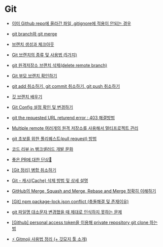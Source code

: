 # Git

- [이미 Github repo에 올라간 파일 .gitignore에 적용이 안되는 경우](./ignore.md)

- [git branch와 git merge](./merge.md)

- [브랜치 생성과 체크아웃](https://mylko72.gitbooks.io/git/content/branch/checkout.html)

- [Git 브랜치의 종류 및 사용법 (5가지)](https://gmlwjd9405.github.io/2018/05/11/types-of-git-branch.html)

- [git 원격저장소 브랜치 삭제(delete remote branch)](https://www.lesstif.com/gitbook/git-delete-remote-branch-20776547.html)

- [Git 부모 브랜치 확인하기](https://cosmosproject.tistory.com/141)

- [git add 취소하기, git commit 취소하기, git push 취소하기](https://gmlwjd9405.github.io/2018/05/25/git-add-cancle.html)

- [깃 브랜치 배우기](https://learngitbranching.js.org/?locale=ko)

- [Git Config 설정 확인 및 변경하기](https://webisfree.com/2018-07-26/git-config-%EC%84%A4%EC%A0%95-%ED%99%95%EC%9D%B8-%EB%B0%8F-%EB%B3%80%EA%B2%BD%ED%95%98%EA%B8%B0)

- [git the requested URL returend error : 403 해결방법](https://beagle-dev.tistory.com/244)

- [Multiple remote 여러개의 원격 저장소를 사용해서 멀티프로젝트 관리](https://everyauto.tistory.com/4)

- [git 초보를 위한 풀리퀘스트(pull request) 방법](https://wayhome25.github.io/git/2017/07/08/git-first-pull-request-story/)

- [코드 리뷰 in 뱅크샐러드 개발 문화](https://blog.banksalad.com/tech/banksalad-code-review-culture/)

- [좋은 PR에 대한 단상🤔](https://medium.com/hayanmind-tech-blog-kr/%EC%A2%8B%EC%9D%80-pr%EC%97%90-%EB%8C%80%ED%95%9C-%EB%8B%A8%EC%83%81-6586c3f757ac)

- [[Git 정리] 병합 취소하기](https://velog.io/@dev2820/Git-%EC%A0%95%EB%A6%AC-%EB%B3%91%ED%95%A9-%EC%B7%A8%EC%86%8C%ED%95%98%EA%B8%B0)

- [Git - 캐시(Cache) 삭제 방법 및 상세 설명](https://niceman.tistory.com/114)

- [GitHub의 Merge, Squash and Merge, Rebase and Merge 정확히 이해하기](https://meetup.nhncloud.com/posts/122)

- [[Git] npm package-lock.json conflict (충돌해결 및 존재이유)](https://habitual-history.tistory.com/entry/Git-npm-package-lockjson-conflict-%EC%B6%A9%EB%8F%8C%ED%95%B4%EA%B2%B0-%EB%B0%8F-%EC%A1%B4%EC%9E%AC%EC%9D%B4%EC%9C%A0)

- [git 파일명 대소문자 변경했을 때 제대로 인식하지 못하는 문제](https://v3.leedo.me/devs/15)

- [[Github] personal access token을 이용해 private repository git clone 하는 법](https://earth-95.tistory.com/192)

- [⚡️ Gitmoji 사용법 정리 (+ 깃모지 툴 소개)](https://inpa.tistory.com/entry/GIT-%E2%9A%A1%EF%B8%8F-Gitmoji-%EC%82%AC%EC%9A%A9%EB%B2%95-Gitmoji-cli)

